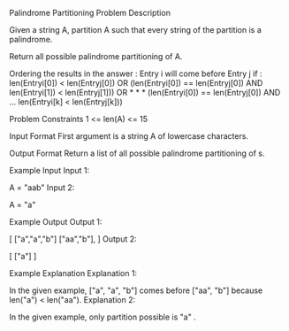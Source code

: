 Palindrome Partitioning
Problem Description

Given a string A, partition A such that every string of the partition is a palindrome.

Return all possible palindrome partitioning of A.

Ordering the results in the answer : Entry i will come before Entry j if :
len(Entryi[0]) < len(Entryj[0]) OR
(len(Entryi[0]) == len(Entryj[0]) AND len(Entryi[1]) < len(Entryj[1])) OR * * *
(len(Entryi[0]) == len(Entryj[0]) AND ... len(Entryi[k] < len(Entryj[k]))


Problem Constraints
1 <= len(A) <= 15



Input Format
First argument is a string A of lowercase characters.



Output Format
Return a list of all possible palindrome partitioning of s.



Example Input
Input 1:

A = "aab"
Input 2:

A = "a"


Example Output
Output 1:

 [
    ["a","a","b"]
    ["aa","b"],
  ]
Output 2:

 [
    ["a"]
  ]


Example Explanation
Explanation 1:

In the given example, ["a", "a", "b"] comes before ["aa", "b"] because len("a") < len("aa").
Explanation 2:

In the given example, only partition possible is "a" .